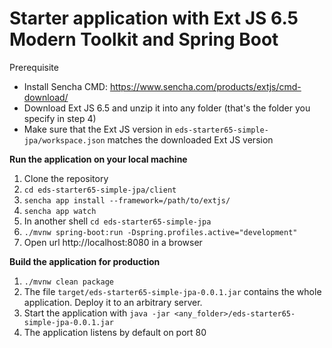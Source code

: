 # Starter application with Ext JS 6.5 Modern Toolkit and Spring Boot


Prerequisite
* Install Sencha CMD: https://www.sencha.com/products/extjs/cmd-download/
* Download Ext JS 6.5 and unzip it into any folder (that's the folder you specify in step 4)
* Make sure that the Ext JS version in ```eds-starter65-simple-jpa/workspace.json``` matches the downloaded Ext JS version

**Run the application on your local machine**

1. Clone the repository
2. ```cd eds-starter65-simple-jpa/client```
3. ```sencha app install --framework=/path/to/extjs/```
4. ```sencha app watch```
5. In another shell ```cd eds-starter65-simple-jpa```
6. ```./mvnw spring-boot:run -Dspring.profiles.active="development"```
7. Open url http://localhost:8080 in a browser


**Build the application for production**
1. ```./mvnw clean package```
2. The file ```target/eds-starter65-simple-jpa-0.0.1.jar``` contains the whole application. Deploy it to an arbitrary server.
3. Start the application with ```java -jar <any_folder>/eds-starter65-simple-jpa-0.0.1.jar```
4. The application listens by default on port 80
